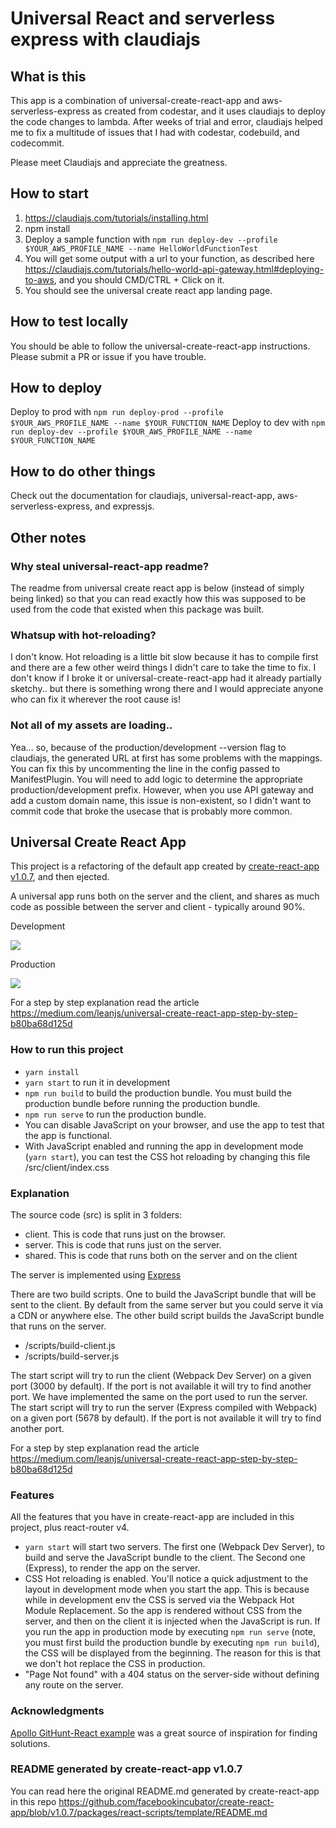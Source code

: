 # Universal React and serverless express with claudiajs

## What is this

This app is a combination of universal-create-react-app and aws-serverless-express as created from codestar, and it uses claudiajs to deploy the code changes to lambda. After weeks of trial and error, claudiajs helped me to fix a multitude of issues that I had with codestar, codebuild, and codecommit.

Please meet Claudiajs and appreciate the greatness.

## How to start
1. https://claudiajs.com/tutorials/installing.html
2. npm install
3. Deploy a sample function with `npm run deploy-dev --profile $YOUR_AWS_PROFILE_NAME --name HelloWorldFunctionTest`
4. You will get some output with a url to your function, as described here https://claudiajs.com/tutorials/hello-world-api-gateway.html#deploying-to-aws, and you should CMD/CTRL + Click on it.
5. You should see the universal create react app landing page.

## How to test locally
You should be able to follow the universal-create-react-app instructions. Please submit a PR or issue if you have trouble.

## How to deploy
Deploy to prod with `npm run deploy-prod --profile $YOUR_AWS_PROFILE_NAME --name $YOUR_FUNCTION_NAME`
Deploy to dev with `npm run deploy-dev --profile $YOUR_AWS_PROFILE_NAME --name $YOUR_FUNCTION_NAME`

## How to do other things
Check out the documentation for claudiajs, universal-react-app, aws-serverless-express, and expressjs.

## Other notes

### Why steal universal-react-app readme?
The readme from universal create react app is below (instead of simply being linked) so that you can read exactly how this was supposed to be used from the code that existed when this package was built.

### Whatsup with hot-reloading?
I don't know. Hot reloading is a little bit slow because it has to compile first and there are a few other weird things I didn't care to take the time to fix. I don't know if I broke it or universal-create-react-app had it already partially sketchy.. but there is something wrong there and I would appreciate anyone who can fix it wherever the root cause is!

### Not all of my assets are loading..
Yea... so, because of the production/development --version flag to claudiajs, the generated URL at first has some problems with the mappings. You can fix this by uncommenting the line in the config passed to ManifestPlugin. You will need to add logic to determine the appropriate production/development prefix. However, when you use API gateway and add a custom domain name, this issue is non-existent, so I didn't want to commit code that broke the usecase that is probably more common.


## Universal Create React App

This project is a refactoring of the default app created by [create-react-app v1.0.7](https://github.com/facebookincubator/create-react-app/tree/v1.0.7), and then ejected.

A universal app runs both on the server and the client, and shares as much code as possible between the server and client - typically around 90%.

Development

![](https://gifyu.com/images/universal-dev.gif)

Production

![](https://gifyu.com/images/universal-build.gif)

For a step by step explanation read the article
https://medium.com/leanjs/universal-create-react-app-step-by-step-b80ba68d125d

### How to run this project

- `yarn install`
- `yarn start` to run it in development
- `npm run build` to build the production bundle. You must build the production bundle before running the production bundle.
- `npm run serve` to run the production bundle.
- You can disable JavaScript on your browser, and use the app to test that the app is functional.
- With JavaScript enabled and running the app in development mode (`yarn start`), you can test the CSS hot reloading by changing this file /src/client/index.css

### Explanation

The source code (src) is split in 3 folders:
- client. This is code that runs just on the browser.
- server. This is code that runs just on the server.
- shared. This is code that runs both on the server and on the client

The server is implemented using [Express](http://expressjs.com/)

There are two build scripts. One to build the JavaScript bundle that will be sent to the client. By default from the same server but you could serve it via a CDN or anywhere else. The other build script builds the JavaScript bundle that runs on the server.
- /scripts/build-client.js
- /scripts/build-server.js

The start script will try to run the client (Webpack Dev Server) on a given port (3000 by default). If the port is not available it will try to find another port. We have implemented the same on the port used to run the server. The start script will try to run the server (Express compiled with Webpack) on a given port (5678 by default). If the port is not available it will try to find another port.

For a step by step explanation read the article
https://medium.com/leanjs/universal-create-react-app-step-by-step-b80ba68d125d

### Features

All the features that you have in create-react-app are included in this project, plus react-router v4.

- `yarn start` will start two servers. The first one (Webpack Dev Server), to build and serve the JavaScript bundle to the client. The Second one (Express), to render the app on the server.
- CSS Hot reloading is enabled. You'll notice a quick adjustment to the layout in development mode when you start the app. This is because while in development env the CSS is served via the Webpack Hot Module Replacement. So the app is rendered without CSS from the server, and then on the client it is injected when the JavaScript is run. If you run the app in production mode by executing `npm run serve` (note, you must first build the production bundle by executing `npm run build`), the CSS will be displayed from the beginning. The reason for this is that we don't hot replace the CSS in production.
- "Page Not found" with a 404 status on the server-side without defining any route on the server.

### Acknowledgments

[Apollo GitHunt-React example](https://github.com/apollographql/GitHunt-React) was a great source of inspiration for finding solutions.

### README generated by create-react-app v1.0.7

You can read here the original README.md generated by create-react-app in this repo https://github.com/facebookincubator/create-react-app/blob/v1.0.7/packages/react-scripts/template/README.md
